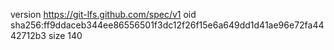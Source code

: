 version https://git-lfs.github.com/spec/v1
oid sha256:ff9ddaceb344ee86556501f3dc12f26f15e6a649dd1d41ae96e72fa4442712b3
size 140
